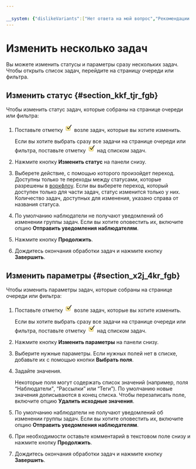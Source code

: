 ```yaml
---

__system: {"dislikeVariants":["Нет ответа на мой вопрос","Рекомендации не помогли","Содержание не соответсвует заголовку","Другое"]}
---
```

# Изменить несколько задач

Вы можете изменить статусы и параметры сразу нескольких задач. Чтобы открыть список задач, перейдите на страницу очереди или фильтра.

## Изменить статус {#section_kkf_tjr_fgb}

Чтобы изменить статус задач, которые собраны на странице очереди или фильтра:

1. Поставьте отметку ![](../../_assets/tracker/bulk-checkmark.png) возле задач, которые вы хотите изменить.
   
   Если вы хотите выбрать сразу все задачи на странице очереди или фильтра, поставьте отметку ![](../../_assets/tracker/bulk-checkmark.png) над списком задач.

1. Нажмите кнопку **Изменить статус** на панели снизу.

1. Выберете действие, с помощью которого произойдет переход. Доступны только те переходы между статусами, которые разрешены в [воркфлоу](workflow.md). Если вы выберете переход, который доступен только для части задач, статус изменится только у них. Количество задач, доступных для изменения, указано справа от названия статуса.

1. По умолчанию наблюдатели не получают уведомлений об изменении группы задач. Если вы хотите оповестить их, включите опцию **Отправить уведомления наблюдателям**.

1. Нажмите кнопку **Продолжить**.

1. Дождитесь окончания обработки задач и нажмите кнопку **Завершить**.

## Изменить параметры {#section_x2j_4kr_fgb}

Чтобы изменить параметры задач, которые собраны на странице очереди или фильтра:

1. Поставьте отметку ![](../../_assets/tracker/bulk-checkmark.png) возле задач, которые вы хотите изменить.
   
   Если вы хотите выбрать сразу все задачи на странице очереди или фильтра, поставьте отметку ![](../../_assets/tracker/bulk-checkmark.png) над списком задач.

1. Нажмите кнопку **Изменить параметры** на панели снизу.

1. Выберите нужные параметры. Если нужных полей нет в списке, добавьте их с помощью кнопки **Выбрать поля**.

1. Задайте значения.
   
   Некоторые поля могут содержать список значений (например, поля <q>Наблюдатели</q>, <q>Рассылки</q> или <q>Теги</q>). По умолчанию новые значения дописываются в конец списка. Чтобы перезаписать поле, включите опцию **Удалить исходные значения**.

1. По умолчанию наблюдатели не получают уведомлений об изменении группы задач. Если вы хотите оповестить их, включите опцию **Отправить уведомления наблюдателям**.

1. При необходимости оставьте комментарий в текстовом поле снизу и нажмите кнопку **Продолжить**.

1. Дождитесь окончания обработки задач и нажмите кнопку **Завершить**.



